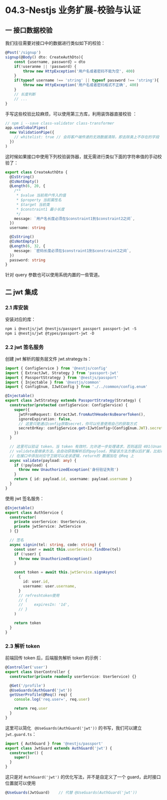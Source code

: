 # 04.3-Nestjs 业务扩展-校验与认证

## 一 接口数据校验

我们往往需要对接口中的数据进行类似如下的校验：

```ts
@Post('/signup')
signup(@Body() dto: CreateAuthDto){
    const {username, password} = dto
    if(!useranme || !password) {
        throw new HttpException('用户名或者密码不能为空', 400)
    }
    if(typeof username !== 'string' || typeof password !== 'string'){
        throw new HttpException('用户名或者密码格式不正确', 400)
    }
    // 长度判断
    // ...
}
```

手写这些校验比较麻烦，可以使用第三方库，利用装饰器直接校验 ：

```ts
// npm i --save class-validator class-transformer
app.useGlobalPipes(
  new ValidationPipe({
    // whitelist: true // 会将客户端传递的无效数据清除，即去除类上不存在的字段
  })
)
```

这时候如果接口中使用下列校验装饰器，就无需进行类似下面的字符串值的手动校验了：

```ts
export class CreateAuthDto {
  @IsString()
  @IsNotEmpty()
  @Length(6, 20, {
    /**
     * $value 当前用户传入的值
     * $property 当前属性名
     * $target 当前类
     * $constraint1 最小长度
     */
    message: `用户名长度必须在$constraint1到$constraint2之间`,
  })
  username: string

  @IsString()
  @IsNotEmpty()
  @Length(6, 32, {
    message: `密码长度必须在$constraint1到$constraint2之间`,
  })
  password: string
}
```

针对 query 参数也可以使用系统内置的一些管道。

## 二 jwt 集成

### 2.1 库安装

安装对应的库：

```txt
npm i @nestjs/jwt @nestjs/passport passport passport-jwt -S
npm i @nestjs/jwt @types/passport-jwt -D
```

### 2.2 jwt 签名服务

创建 jwt 解析的服务层文件 jwt.strategy.ts：

```ts
import { ConfigService } from '@nestjs/config'
import { ExtractJwt, Strategy } from 'passport-jwt'
import { PassportStrategy } from '@nestjs/passport'
import { Injectable } from '@nestjs/common'
import { ConfigEnum, IJwtConfig } from './../common/config.enum'

@Injectable()
export class JwtStrategy extends PassportStrategy(Strategy) {
  constructor(protected configService: ConfigService) {
    super({
      jwtFromRequest: ExtractJwt.fromAuthHeaderAsBearerToken(),
      ignoreExpiration: false,
      // 这里只是通过config获取secret，你可以任意使用自己的获取方式
      secretOrKey: configService.get<IJwtConfig>(ConfigEnum.JWT).secret,
    })
  }

  // 这里可以验证 token，当 token 有效时，允许进一步处理请求，否则返回 401(Unanthorized)
  // validate是继承方法，会自动获取解析后的payload，预留该方法方便以后扩展，比如在此进行数据库查询
  // 在接口中添加对应守卫就可以走该逻辑，return的 数据加在 @Req 上
  async validate(payload: any) {
    if (!payload) {
      throw new UnauthorizedException('身份验证失败')
    }
    return { id: payload.id, username: payload.username }
  }
}
```

使用 jwt 签名服务：

```ts
@Injectable()
export class AuthService {
  constructor(
    private userService: UserService,
    private jwtService: JwtService
  ) {}

  // 签名
  async signin(tel: string, code: string) {
    const user = await this.userService.findOne(tel)
    if (!user) {
      throw new UnauthorizedException()
    }

    const token = await this.jwtService.signAsync(
      {
        id: user.id,
        username: user.username,
      }
      // refreshtoken使用
      // {
      //     expiresIn: '1d',
      // }
    )

    return token
  }
}
```

### 2.3 解析 token

前端回传 token 后，后端服务解析 token 的示例：

```ts
@Controller('user')
export class UserController {
  constructor(private readonly userService: UserService) {}

  @Get('/profile')
  @UseGuards(AuthGuard('jwt'))
  getUserProfile(@Req() req) {
    console.log('req.user=', req.user)

    return req.user
  }
}
```

这里可以简化 ` @UseGuards(AuthGuard('jwt'))` 的书写，我们可以建立 `jwt.guard.ts`：

```ts
import { AuthGuard } from '@nestjs/passport'
export class JwtGuard extends AuthGuard('jwt') {
  constructor() {
    super()
  }
}
```

这只是对 `AuthGuard('jwt')` 的优化写法，并不是自定义了一个 guard，此时接口位置就可以使用

```ts
@UseGuards(JwtGuard)    // 代替 @UseGuards(AuthGuard('jwt'))
```
